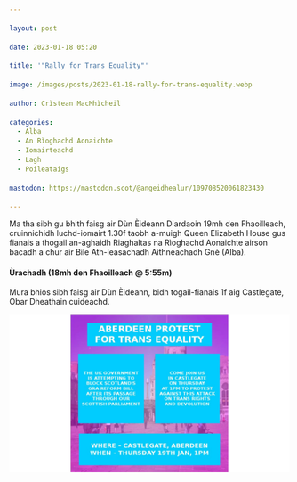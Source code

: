 ```yaml
---

layout: post

date: 2023-01-18 05:20

title: '"Rally for Trans Equality"'

image: /images/posts/2023-01-18-rally-for-trans-equality.webp

author: Crìstean MacMhìcheil

categories:
  - Alba
  - An Rìoghachd Aonaichte
  - Iomairteachd
  - Lagh
  - Poileataigs

mastodon: https://mastodon.scot/@angeidhealur/109708520061823430

---
```


Ma tha sibh gu bhith faisg air Dùn Èideann Diardaoin 19mh den Fhaoilleach, cruinnichidh luchd-iomairt 1.30f taobh a-muigh Queen Elizabeth House gus fianais a thogail an-aghaidh Riaghaltas na Rìoghachd Aonaichte airson bacadh a chur air Bile Ath-leasachadh Aithneachadh Gnè (Alba).

#### Ùrachadh (18mh den Fhaoilleach @ 5:55m)

Mura bhios sibh faisg air Dùn Èideann, bidh togail-fianais 1f aig Castlegate, Obar Dheathain cuideachd.

![](/images/posts/2023-01-18-rally-for-trans-equality-02.webp)
